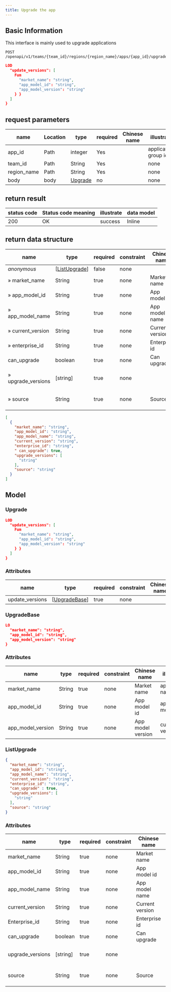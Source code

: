 ```yaml
---
title: Upgrade the app
---
```


## Basic Information

This interface is mainly used to upgrade applications

```shell title="请求路径"
POST /openapi/v1/teams/{team_id}/regions/{region_name}/apps/{app_id}/upgrade
```

```json title="Body 请求体示例"
LOD
  "update_versions": [
    Fum
      "market_name": "string",
      "app_model_id": "string",
      "app_model_version": "string"
    } }
  ]
}
```

## request parameters

| name                             | Location | type                     | required | Chinese name | illustrate           |
| -------------------------------- | -------- | ------------------------ | -------- | ------------ | -------------------- |
| app_id      | Path     | integer                  | Yes      |              | application group id |
| team_id     | Path     | String                   | Yes      |              | none                 |
| region_name | Path     | String                   | Yes      |              | none                 |
| body                             | body     | [Upgrade](#schemaugrade) | no       |              | none                 |

## return result

| status code | Status code meaning | illustrate | data model |
| ----------- | ------------------- | ---------- | ---------- |
| 200         | OK                  | success    | Inline     |

## return data structure

| name                                                       | type                                                                                    | required | constraint | Chinese name    | illustrate                   |
| ---------------------------------------------------------- | --------------------------------------------------------------------------------------- | -------- | ---------- | --------------- | ---------------------------- |
| _anonymous_                                                | [[ListUpgrade](#schemalistupgrade)] | false    | none       |                 | none                         |
| » market_name                         | String                                                                                  | true     | none       | Market name     | app store name               |
| » app_model_id   | String                                                                                  | true     | none       | App model id    | application model id         |
| » app_model_name | String                                                                                  | true     | none       | App model name  | Application model name       |
| » current_version                     | String                                                                                  | true     | none       | Current version | current version              |
| » enterprise_id                       | String                                                                                  | true     | none       | Enterprise id   | enterprise id                |
| can_upgrade                           | boolean                                                                                 | true     | none       | Can upgrade     | upgradeable                  |
| » upgrade_versions                    | [string]                            | true     | none       |                 | List of upgradeable versions |
| » source                                                   | String                                                                                  | true     | none       | Source          | Application Model Source     |

```json title="响应示例"
[
  {
    "market_name": "string",
    "app_model_id": "string",
    "app_model_name": "string",
    "current_version": "string",
    "enterprise_id": "string",
    " can_upgrade": true,
    "upgrade_versions": [
      "string"
    ],
    "source": "string"
  }
]
```

## Model

### Upgrade<a id="schemaupgrade"></a>

```json
LOD
  "update_versions": [
    Fum
      "market_name": "string",
      "app_model_id": "string",
      "app_model_version": "string"
    } }
  ]
}
```

### Attributes

| name                                 | type                                                                                   | required | constraint | Chinese name | illustrate |
| ------------------------------------ | -------------------------------------------------------------------------------------- | -------- | ---------- | ------------ | ---------- |
| update_versions | [[UpgradeBase](#schemaugradebase)] | true     | none       |              | none       |

### UpgradeBase<a id="schemaupgradebase"></a>

```json
LO
  "market_name": "string",
  "app_model_id": "string",
  "app_model_version": "string"
}
```

### Attributes

| name                                                        | type   | required | constraint | Chinese name      | illustrate           |
| ----------------------------------------------------------- | ------ | -------- | ---------- | ----------------- | -------------------- |
| market_name                            | String | true     | none       | Market name       | app store name       |
| app_model_id      | String | true     | none       | App model id      | application model id |
| app_model_version | String | true     | none       | App model version | current version      |

### ListUpgrade<a id="schemalistupgrade"></a>

```json
{
  "market_name": "string",
  "app_model_id": "string",
  "app_model_name": "string",
  "current_version": "string",
  "enterprise_id": "string",
  "can_upgrade" : true,
  "upgrade_versions": [
    "string"
  ],
  "source": "string"
}
```

### Attributes

| name                                                     | type                                                         | required | constraint | Chinese name    | illustrate                   |
| -------------------------------------------------------- | ------------------------------------------------------------ | -------- | ---------- | --------------- | ---------------------------- |
| market_name                         | String                                                       | true     | none       | Market name     | app store name               |
| app_model_id   | String                                                       | true     | none       | App model id    | application model id         |
| app_model_name | String                                                       | true     | none       | App model name  | Basic Information            |
| current_version                     | String                                                       | true     | none       | Current version | current version              |
| Enterprise_id                       | String                                                       | true     | none       | Enterprise id   | enterprise id                |
| can_upgrade                         | boolean                                                      | true     | none       | Can upgrade     | upgradeable                  |
| upgrade_versions                    | [string] | true     | none       |                 | List of upgradeable versions |
| source                                                   | String                                                       | true     | none       | Source          | Application Model Source     |
